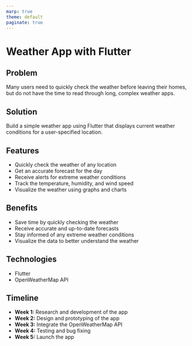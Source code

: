 ```yaml
---
marp: true
theme: default
paginate: true
---
```

# Weather App with Flutter

## Problem

Many users need to quickly check the weather before leaving their homes, but do not have the time to read through long, complex weather apps.

## Solution

Build a simple weather app using Flutter that displays current weather conditions for a user-specified location.

## Features

- Quickly check the weather of any location
- Get an accurate forecast for the day
- Receive alerts for extreme weather conditions
- Track the temperature, humidity, and wind speed
- Visualize the weather using graphs and charts

## Benefits

- Save time by quickly checking the weather
- Receive accurate and up-to-date forecasts
- Stay informed of any extreme weather conditions
- Visualize the data to better understand the weather

## Technologies

- Flutter
- OpenWeatherMap API

## Timeline

- **Week 1:** Research and development of the app
- **Week 2:** Design and prototyping of the app
- **Week 3:** Integrate the OpenWeatherMap API
- **Week 4:** Testing and bug fixing
- **Week 5:** Launch the app
  
